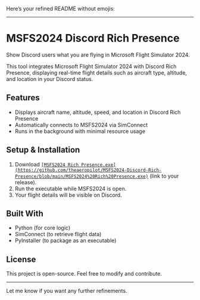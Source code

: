 Here’s your refined README without emojis:  

---

# MSFS2024 Discord Rich Presence  

Show Discord users what you are flying in Microsoft Flight Simulator 2024.  

This tool integrates Microsoft Flight Simulator 2024 with Discord Rich Presence, displaying real-time flight details such as aircraft type, altitude, and location in your Discord status.  

## Features  
- Displays aircraft name, altitude, speed, and location in Discord Rich Presence  
- Automatically connects to MSFS2024 via SimConnect  
- Runs in the background with minimal resource usage  

## Setup & Installation  
1. Download [`[MSFS2024 Rich Presence.exe](https://github.com/theaeropilot/MSFS2024-Discord-Rich-Presence/blob/main/MSFS2024%20Rich%20Presence.exe)`](#) (link to your release).  
2. Run the executable while MSFS2024 is open.  
3. Your flight details will be visible on Discord.  

## Built With  
- Python (for core logic)  
- SimConnect (to retrieve flight data)  
- PyInstaller (to package as an executable)  

## License  
This project is open-source. Feel free to modify and contribute.  

---

Let me know if you want any further refinements.
